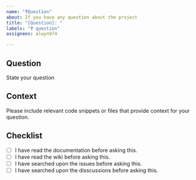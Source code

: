 ```yaml
---
name: "❓Question"
about: If you have any question about the project
title: "[Question]: "
labels: "❓ question"
assignees: alwyn974

---
```


## Question

State your question

## Context

Please include relevant code snippets or files that provide context for your question.

## Checklist

- [ ] I have read the documentation before asking this.
- [ ] I have read the wiki before asking this.
- [ ] I have searched upon the issues before asking this.
- [ ] I have searched upon the disscussions before asking this.
